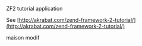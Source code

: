 ZF2 tutorial application

See [http://akrabat.com/zend-framework-2-tutorial/](http://akrabat.com/zend-framework-2-tutorial/)

maison modif